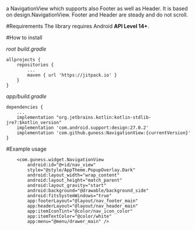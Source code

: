 a NavigationView which supports also Footer as well as Header. 
It is based on design.NavigationView.
Footer and Header are steady and do not scroll.

#Requirements
The library requires Android **API Level 14+**.

#How to install

*root build.gradle*

    allprojects {
        repositories {
            ...
            maven { url 'https://jitpack.io' }
        }
    }

*app/build.gradle*

    dependencies {
        ...
        implementation "org.jetbrains.kotlin:kotlin-stdlib-jre7:$kotlin_version"
        implementation 'com.android.support:design:27.0.2'
        implementation 'com.github.guness:NavigationView:{currentVersion}'
    }

#Example usage

        <com.guness.widget.NavigationView
            android:id="@+id/nav_view"
            style="@style/AppTheme.PopupOverlay.Dark"
            android:layout_width="wrap_content"
            android:layout_height="match_parent"
            android:layout_gravity="start"
            android:background="@drawable/background_side"
            android:fitsSystemWindows="true"
            app:footerLayout="@layout/nav_footer_main"
            app:headerLayout="@layout/nav_header_main"
            app:itemIconTint="@color/nav_icon_color"
            app:itemTextColor="@color/white"
            app:menu="@menu/drawer_main" />
